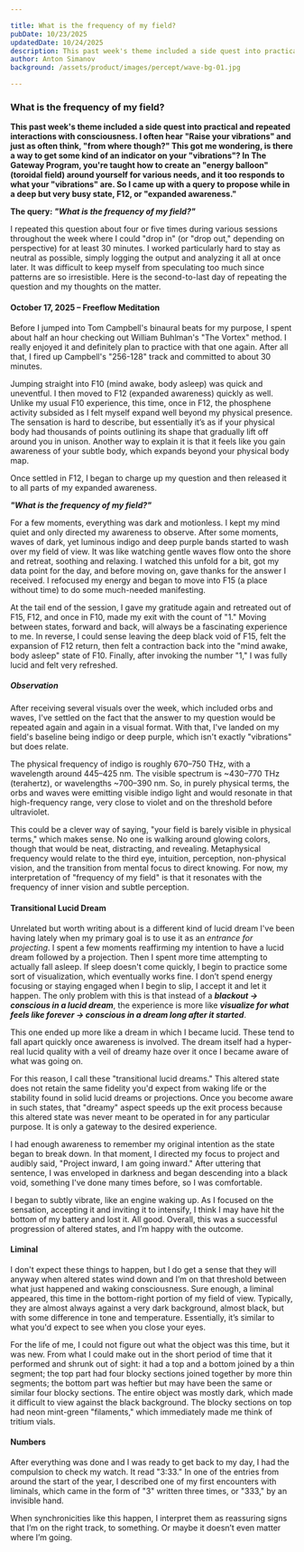 ```yaml
---

title: What is the frequency of my field?
pubDate: 10/23/2025
updatedDate: 10/24/2025
description: This past week's theme included a side quest into practical and repeated interactions with consciousness. I often hear "Raise your vibrations" and just as often think, "from where though?" This got me wondering, is there a way to get some kind of an indicator on your "vibrations"? In The Gateway Program, you're taught how to create an "energy balloon" (toroidal field) around yourself for various needs, and it too responds to what your "vibrations" are. So I came up with a query to propose while in a deep but very busy state, F12, or "expanded awareness."
author: Anton Simanov
background: /assets/product/images/percept/wave-bg-01.jpg

---
```


### What is the frequency of my field?

**This past week's theme included a side quest into practical and repeated interactions with consciousness. I often hear "Raise your vibrations" and just as often think, "from where though?" This got me wondering, is there a way to get some kind of an indicator on your "vibrations"? In The Gateway Program, you're taught how to create an "energy balloon" (toroidal field) around yourself for various needs, and it too responds to what your "vibrations" are. So I came up with a query to propose while in a deep but very busy state, F12, or "expanded awareness."**

**The query: *"What is the frequency of my field?"***

I repeated this question about four or five times during various sessions throughout the week where I could "drop in" (or "drop out," depending on perspective) for at least 30 minutes. I worked particularly hard to stay as neutral as possible, simply logging the output and analyzing it all at once later. It was difficult to keep myself from speculating too much since patterns are so irresistible. Here is the second-to-last day of repeating the question and my thoughts on the matter.

#### October 17, 2025 – Freeflow Meditation

Before I jumped into Tom Campbell's binaural beats for my purpose, I spent about half an hour checking out William Buhlman's "The Vortex" method. I really enjoyed it and definitely plan to practice with that one again. After all that, I fired up Campbell's "256-128" track and committed to about 30 minutes.

Jumping straight into F10 (mind awake, body asleep) was quick and uneventful. I then moved to F12 (expanded awareness) quickly as well. Unlike my usual F10 experience, this time, once in F12, the phosphene activity subsided as I felt myself expand well beyond my physical presence. The sensation is hard to describe, but essentially it’s as if your physical body had thousands of points outlining its shape that gradually lift off around you in unison. Another way to explain it is that it feels like you gain awareness of your subtle body, which expands beyond your physical body map.

Once settled in F12, I began to charge up my question and then released it to all parts of my expanded awareness.

***"What is the frequency of my field?"***

For a few moments, everything was dark and motionless. I kept my mind quiet and only directed my awareness to observe. After some moments, waves of dark, yet luminous indigo and deep purple bands started to wash over my field of view. It was like watching gentle waves flow onto the shore and retreat, soothing and relaxing. I watched this unfold for a bit, got my data point for the day, and before moving on, gave thanks for the answer I received. I refocused my energy and began to move into F15 (a place without time) to do some much-needed manifesting.

At the tail end of the session, I gave my gratitude again and retreated out of F15, F12, and once in F10, made my exit with the count of "1." Moving between states, forward and back, will always be a fascinating experience to me. In reverse, I could sense leaving the deep black void of F15, felt the expansion of F12 return, then felt a contraction back into the "mind awake, body asleep" state of F10. Finally, after invoking the number "1," I was fully lucid and felt very refreshed.

##### Observation

After receiving several visuals over the week, which included orbs and waves, I've settled on the fact that the answer to my question would be repeated again and again in a visual format. With that, I've landed on my field's baseline being indigo or deep purple, which isn't exactly "vibrations" but does relate.

The physical frequency of indigo is roughly 670–750 THz, with a wavelength around 445–425 nm. The visible spectrum is ~430–770 THz (terahertz), or wavelengths ~700–390 nm. So, in purely physical terms, the orbs and waves were emitting visible indigo light and would resonate in that high-frequency range, very close to violet and on the threshold before ultraviolet.

This could be a clever way of saying, "your field is barely visible in physical terms," which makes sense. No one is walking around glowing colors, though that would be neat, distracting, and revealing. Metaphysical frequency would relate to the third eye, intuition, perception, non-physical vision, and the transition from mental focus to direct knowing. For now, my interpretation of "frequency of my field" is that it resonates with the frequency of inner vision and subtle perception.

#### Transitional Lucid Dream

Unrelated but worth writing about is a different kind of lucid dream I've been having lately when my primary goal is to use it as an *entrance for projecting*. I spent a few moments reaffirming my intention to have a lucid dream followed by a projection. Then I spent more time attempting to actually fall asleep. If sleep doesn't come quickly, I begin to practice some sort of visualization, which eventually works fine. I don’t spend energy focusing or staying engaged when I begin to slip, I accept it and let it happen. The only problem with this is that instead of a ***blackout → conscious in a lucid dream***, the experience is more like ***visualize for what feels like forever → conscious in a dream long after it started***.

This one ended up more like a dream in which I became lucid. These tend to fall apart quickly once awareness is involved. The dream itself had a hyper-real lucid quality with a veil of dreamy haze over it once I became aware of what was going on.

For this reason, I call these "transitional lucid dreams." This altered state does not retain the same fidelity you'd expect from waking life or the stability found in solid lucid dreams or projections. Once you become aware in such states, that "dreamy" aspect speeds up the exit process because this altered state was never meant to be operated in for any particular purpose. It is only a gateway to the desired experience.

I had enough awareness to remember my original intention as the state began to break down. In that moment, I directed my focus to project and audibly said, "Project inward, I am going inward." After uttering that sentence, I was enveloped in darkness and began descending into a black void, something I've done many times before, so I was comfortable.

I began to subtly vibrate, like an engine waking up. As I focused on the sensation, accepting it and inviting it to intensify, I think I may have hit the bottom of my battery and lost it. All good. Overall, this was a successful progression of altered states, and I’m happy with the outcome.

#### Liminal

I don't expect these things to happen, but I do get a sense that they will anyway when altered states wind down and I’m on that threshold between what just happened and waking consciousness. Sure enough, a liminal appeared, this time in the bottom-right portion of my field of view. Typically, they are almost always against a very dark background, almost black, but with some difference in tone and temperature. Essentially, it’s similar to what you'd expect to see when you close your eyes.

For the life of me, I could not figure out what the object was this time, but it was new. From what I could make out in the short period of time that it performed and shrunk out of sight: it had a top and a bottom joined by a thin segment; the top part had four blocky sections joined together by more thin segments; the bottom part was heftier but may have been the same or similar four blocky sections. The entire object was mostly dark, which made it difficult to view against the black background. The blocky sections on top had neon mint-green "filaments," which immediately made me think of tritium vials.

#### Numbers

After everything was done and I was ready to get back to my day, I had the compulsion to check my watch. It read "3:33." In one of the entries from around the start of the year, I described one of my first encounters with liminals, which came in the form of "3" written three times, or "333," by an invisible hand.

When synchronicities like this happen, I interpret them as reassuring signs that I’m on the right track, to something. Or maybe it doesn’t even matter where I’m going.